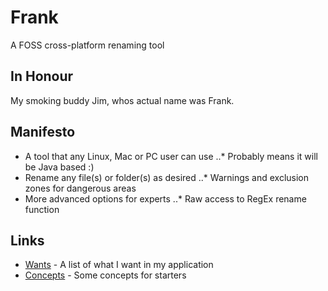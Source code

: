 # Frank
A FOSS cross-platform renaming tool

In Honour
---------
My smoking buddy Jim, whos actual name was Frank.

Manifesto
---------
* A tool that any Linux, Mac or PC user can use
..* Probably means it will be Java based :)
* Rename any file(s) or folder(s) as desired
..* Warnings and exclusion zones for dangerous areas
* More advanced options for experts
..* Raw access to RegEx rename function

Links
-----
* [Wants](https://github.com/setherith/Frank/blob/master/want.md) - A list of what I want in my application
* [Concepts](https://github.com/setherith/Frank/blob/master/concept.md) - Some concepts for starters
